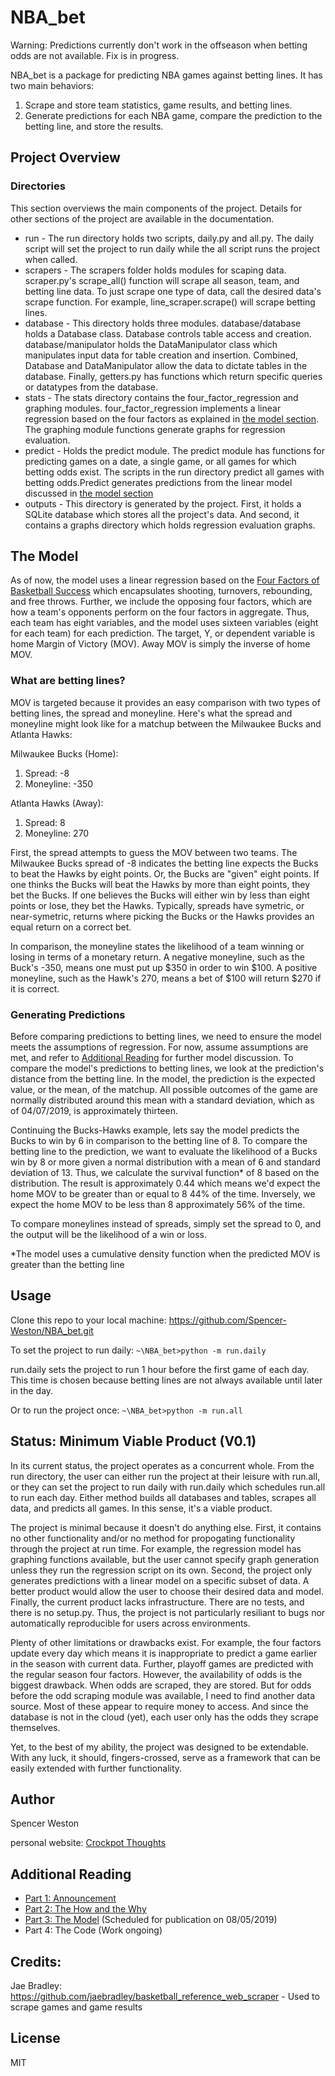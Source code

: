 # NBA_bet

Warning: Predictions currently don't work in the offseason when betting odds are not available. Fix is in progress.

NBA_bet is a package for predicting NBA games against betting lines. It has two main behaviors: 
1. Scrape and store team statistics, game results, and betting lines.
2. Generate predictions for each NBA game, compare the prediction to the betting line, and store the results.

## Project Overview
### Directories
This section overviews the main components of the project. Details for other sections of the project are available in the documentation. 

* run - The run directory holds two scripts, daily.py and all.py. The daily script will set the project to run daily while the all script runs the project when called. 
* scrapers - The scrapers folder holds modules for scaping data. scraper.py's scrape_all() function will scrape all season, team, and betting line data. To just scrape one type of data, call the desired data's scrape function. For example, line_scraper.scrape() will scrape betting lines.
* database - This directory holds three modules. database/database holds a Database class. Database controls table access and creation. database/manipulator holds the DataManipulator class which manipulates input data for table creation and insertion. Combined, Database and DataManipulator allow the data to dictate tables in the database. Finally, getters.py has functions which return specific queries or datatypes from the database. 
* stats - The stats directory contains the four_factor_regression and graphing modules. four_factor_regression implements a linear regression based on the four factors as explained in [the model section](#the-model). The graphing module functions generate graphs for regression evaluation.
* predict - Holds the predict module. The predict module has functions for predicting games on a date, a single game, or all games for which betting odds exist. The scripts in the run directory predict all games with betting odds.Predict generates predictions from the linear model discussed in [the model section](#the-model)
* outputs - This directory is generated by the project. First, it holds a SQLite database which stores all the project's data. And second, it contains a graphs directory which holds regression evaluation graphs. 

## The Model
As of now, the model uses a linear regression based on the [Four Factors of Basketball Success](https://www.basketball-reference.com/about/factors.html) which encapsulates shooting, turnovers, rebounding, and free throws. Further, we include the opposing four factors, which are how a team's opponents perform on the four factors in aggregate. Thus, each team has eight variables, and the model uses sixteen variables (eight for each team) for each prediction. The target, Y, or dependent variable is home Margin of Victory (MOV). Away MOV is simply the inverse of home MOV. 

### What are betting lines? 
MOV is targeted because it provides an easy comparison with two types of betting lines, the spread and moneyline. Here's what the spread and moneyline might look like for a matchup between the Milwaukee Bucks and Atlanta Hawks:

Milwaukee Bucks (Home):
1. Spread: -8
2. Moneyline: -350

Atlanta Hawks (Away):
1. Spread: 8
2. Moneyline: 270

First, the spread attempts to guess the MOV between two teams. The Milwaukee Bucks spread of -8 indicates the betting line expects the Bucks to beat the Hawks by eight points. Or, the Bucks are "given" eight points. If one thinks the Bucks will beat the Hawks by more than eight points, they bet the Bucks. If one believes the Bucks will either win by less than eight points or lose, they bet the Hawks. Typically, spreads have symetric, or near-symetric, returns where picking the Bucks or the Hawks provides an equal return on a correct bet.

In comparison, the moneyline states the likelihood of a team winning or losing in terms of a monetary return. A negative moneyline, such as the Buck's -350, means one must put up $350 in order to win $100. A positive moneyline, such as the Hawk's 270, means a bet of $100 will return $270 if it is correct. 

### Generating Predictions

Before comparing predictions to betting lines, we need to ensure the model meets the assumptions of regression. For now, assume assumptions are met, and refer to [Additional Reading](#additional-reading) for further model discussion. To compare the model's predictions to betting lines, we look at the prediction's distance from the betting line. In the model, the prediction is the expected value, or the mean, of the matchup. All possible outcomes of the game are normally distributed around this mean with a standard deviation, which as of 04/07/2019, is approximately thirteen. 

Continuing the Bucks-Hawks example, lets say the model predicts the Bucks to win by 6 in comparison to the betting line of 8. To compare the betting line to the prediction, we want to evaluate the likelihood of a Bucks win by 8 or more given a normal distribution with a mean of 6 and standard deviation of 13. Thus, we calculate the survival function* of 8 based on the distribution. The result is approximately 0.44 which means we'd expect the home MOV to be greater than or equal to 8 44% of the time. Inversely, we expect the home MOV to be less than 8 approximately 56% of the time. 

To compare moneylines instead of spreads, simply set the spread to 0, and the output will be the likelihood of a win or loss. 
 

*The model uses a cumulative density function when the predicted MOV is greater than the betting line

## Usage
Clone this repo to your local machine: https://github.com/Spencer-Weston/NBA_bet.git

To set the project to run daily:
```~\NBA_bet>python -m run.daily```

run.daily sets the project to run 1 hour before the first game of each day. This time is chosen because betting lines are not always available until later in the day. 

Or to run the project once:
```~\NBA_bet>python -m run.all```


## Status: Minimum Viable Product (V0.1)

In its current status, the project operates as a concurrent whole. From the run directory, the user can either run the project at their leisure with run.all, or they can set the project to run daily with run.daily which schedules run.all to run each day. Either method builds all databases and tables, scrapes all data, and predicts all games. In this sense, it's a viable product.

The project is minimal because it doesn't do anything else. First, it contains no other functionality and/or no method for propogating functionality through the project at run time. For example, the regression model has graphing functions available, but the user cannot specify graph generation unless they run the regression script on its own. Second, the project only generates predictions with a linear model on a specific subset of data. A better product would allow the user to choose their desired data and model. Finally, the current product lacks infrastructure. There are no tests, and there is no setup.py. Thus, the project is not particularly resiliant to bugs nor automatically reproducible for users across environments. 

Plenty of other limitations or drawbacks exist. For example, the four factors update every day which means it is inappropriate to predict a game earlier in the season with current data. Further, playoff games are predicted with the regular season four factors. However, the availability of odds is the biggest drawback. When odds are scraped, they are stored. But for odds before the odd scraping module was available, I need to find another data source. Most of these appear to require money to access. And since the database is not in the cloud (yet), each user only has the odds they scrape themselves. 

Yet, to the best of my ability, the project was designed to be extendable. With any luck, it should, fingers-crossed, serve as a framework that can be easily extended with further functionality. 

## Author
Spencer Weston

personal website: [Crockpot Thoughts](https://crockpotthoughts.wordpress.com/)

## Additional Reading
* [Part 1: Announcement](https://crockpotthoughts.wordpress.com/2019/06/20/an-nba-prediction-model/)
* [Part 2: The How and the Why](https://crockpotthoughts.wordpress.com/2019/07/23/an-nba-prediction-model-part-2-the-how-and-why/) 
* [Part 3: The Model](https://crockpotthoughts.wordpress.com/2019/08/05/predicting-nba-games-part-3-the-model/) (Scheduled for publication on 08/05/2019)
* Part 4: The Code (Work ongoing) 

## Credits:
Jae Bradley: https://github.com/jaebradley/basketball_reference_web_scraper
    - Used to scrape games and game results

## License
MIT
